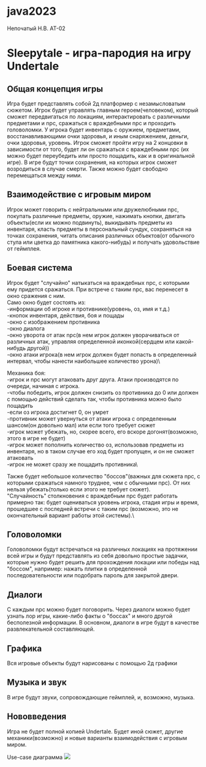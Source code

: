 # java2023
Непочатый Н.В. АТ-02

# Sleepytale - игра-пародия на игру Undertale
## Общая концепция игры
Игра будет представлять собой 2д платформер с незамысловатым сюжетом. Игрок будет управлять главным героем(человеком), который сможет передвигаться по локациям, интерактировать с различными предметами и npc, сражаться с враждебными npc и проходить головоломки.
У игрока будет инвентарь с оружием, предметами, восстанавливающими очки здоровья, и иным снаряжением, деньги, очки здоровья, уровень. Игрок сможет пройти игру на 2 концовки в зависимости от того, будет ли он сражаться с враждебными npc (их можно будет переубедить или просто пощадить, как и в оригинальной игре).
В игре будут точки сохранения, на которых игрок сможет возродиться в случае смерти. Также можно будет свободно перемещаться между ними.

## Взаимодействие с игровым миром
Игрок может говорить с нейтральными или дружелюбными npc, покупать различные предметы, оружие, нажимать кнопки, двигать объекты(если их можно подвинуть), выкидывать предметы из инвентаря, класть предметы в персональный сундук, сохраняться на точках сохранения, читать описания различных объектов(от обычного стула или цветка до памятника какого-нибудь) и получать удовольствие от геймплея.

## Боевая система
Игрок будет "случайно" натыкаться на враждебных npc, с которыми ему придется сражаться. При встрече с таким npc, вас перенесет в окно сражения с ним. \
Само окно будет состоять из:\
-информации об игроке и противнике(уровень, оз, имя и т.д.)\
-кнопок инвентаря, действия, боя и пощады\
-окно с изображением противника\
-окно диалога\
-окно уворота от атак npc(в нем игрок должен уворачиваться от различных атак, управляя определенной иконкой(сердцем или какой-нибудь другой))\
-окно атаки игрока(в нем игрок должен будет попасть в определенный интервал, чтобы нанести наибольшее количество урона)\

Механика боя:\
-игрок и npc могут атаковать друг друга. Атаки производятся по очереди, начиная с игрока.\
-чтобы победить, игрок должен снизить оз противника до 0 или должен с помощью действий сделать так, чтобы противника можно было пощадить\
-если оз игрока достигнет 0, он умрет\
-противник может увернуться от атаки игрока с определенным шансом(он довольно мал) или если того требует сюжет\
-игрок может убежать, но, скорее всего, его вскоре догонят(возможно, этого в игре не будет)\
-игрок может пополнить количество оз, использовав предметы из инвентаря, но в таком случае его ход будет пропущен, и он не сможет атаковать\
-игрок не может сразу же пощадить противника\

Также будет небольшое количество "боссов"(важных для сюжета npc, с которыми сражаться намного труднее, чем с обычными npc). От них нельзя убежать(только если этого не требует сюжет).\
"Случайность" столкновения с враждебным npc будет работать примерно так: будет оцениваться уровень игрока, стадия игры и время, прошедшее с последней встречи с таким npc (возможно, это не окончательный вариант работы этой системы).\

## Головоломки
Головоломки будут встречаться на различных локациях на протяжении всей игры и будут представлять из себя довольно простые задачки, которые нужно будет решить для прохождения локации или победы над "боссом", например: нажать плитки в определенной последовательности или подобрать пароль для закрытой двери.

## Диалоги
С каждым npc можно будет поговорить. Через диалоги можно будет узнать лор игры, какие-либо факты о "боссах" и много другой бесполезной информации. В основном, диалоги в игре будут в качестве развлекательной составляющей.

## Графика
Вся игровые объекты будут нарисованы с помощью 2д графики

## Музыка и звук
В игре будут звуки, сопровождающие геймплей, и, возможно, музыка.

## Нововведения
Игра не будет полной копией Undertale. Будет иной сюжет, другие механики(возможно) и новые варианты взаимодействия с игровым миром.

Use-case диаграмма
<image src="https://yandex-images.clstorage.net/VU4g7a286/042faf2K/M3r3wzgi-4YYowz_R2UCEzcDisruym7scTut1PrK3IKJwssdLELj13-kmqefahxs9QaqIStIOQsvAeHTtrWvSxM6l_Q_854X6CAMm3Nkh7eGx1p5Ddg8r9YpvqcsSD4yXQK7jW22U8L8Z042qPxpK5NhjcYvzXvbrPPTJBSHrXsCKldmrDZLdCjTTb7048NAJwYJiJ5JTE2G2syFbAssgp-gqk4tEkAzzSbpVttuuPly4a00LK8rOD4AAdV11L168hnF9-3nGcdrsj7M9iGRghTVCyudal3fZcmPFy14vDDf8Wv9LwAiUM0GqZbrTKgI8IJ8B7yfeatfA-G3RlS_yhEqtXZchOj2SEHu_kdhsjIHRPurfGoP3HdLDpY9aQ1y7iF6z1-QcUPPxZkV6Ty5eLJQnfdOnBjZzXDBBZcUn1vS2NVm70QrF_uwz061YMLjpQYIW1xqfP1muS_n32i8Ee4imOwMY8NDbfcaptrf65piwv41jr4Jan0gAlZUtQ4aMrhXhk51OAToEH19ZEOz8ZZ0ytodKP5P1Ho9ZM9oLpEdM1mMXqDykQ1Hywe6nGgY4pHftJ2Om3vegkEHJ7bPqUO6lpf_VZnmKKN8HMSD8kHVFRl7XXkP_FWIT1a_SS1RLzAozaxxoELdxPk0SP67uZDTj7csLTqqfSIThJeE_2nTqnSFDJdbt5kSrk0GQtGjhJWJms2org0U-a-33iu_0_xyum1e8MBT_pQ7pYtsKdvSUszVbe15yH1j4dS31XyKM5jX5G2UGpVr0e_PRuMikvcnuXmOGT6ud0vvRowrriG9oCjsPiDh0S8HiKar_bo54NE-1u3_ixrugbCE9ccsmmAqpVUcJSoVy4AeTFTRMAGU9sv5vXo9rSeLvXUvuA_hf4EIbr2QYnI_hTj1KD1aKvNBnsafXpjZjgOBZQR27Voy6cZFHjRo5hhRbP0GspGCJhb5e3-qvE2m-Z6336r8k">
